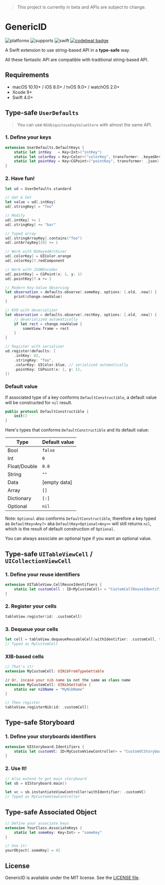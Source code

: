 > This project is currently in beta and APIs are subject to change.

# GenericID

![platforms](https://img.shields.io/badge/platforms-macOS%20%7C%20iOS%20%7C%20tvOS%20%7C%20watchOS-lightgrey.svg)
![supports](https://img.shields.io/badge/Swift_Package_Manager-compatible-brightgreen.svg)
![swift](https://img.shields.io/badge/swift-4.0-orange.svg)
[![codebeat badge](https://codebeat.co/badges/2bf7d7e0-2bfe-4280-bbb3-ed64566ddd10)](https://codebeat.co/projects/github-com-ddddxxx-genericid-master)

A Swift extension to use string-based API in a **type-safe** way.

All these fantastic API are compatible with traditional string-based API.

## Requirements

- macOS 10.10+ / iOS 8.0+ / tvOS 9.0+ / watchOS 2.0+
- Xcode 9+
- Swift 4.0+

## Type-safe `UserDefaults`

> You can use `NSUbiquitousKeyValueStore` with almost the same API.

### 1. Define your keys

```swift
extension UserDefaults.DefaultKeys {
    static let intKey   = Key<Int>("intKey")
    static let colorKey = Key<Color>("colorKey", transformer: .keyedArchive)
    static let pointKey = Key<CGPoint>("pointKey", transformer: .json)
}
```

### 2. Have fun!

```swift
let ud = UserDefaults.standard

// Get & Set
let value = ud[.intKey]
ud[.stringKey] = "foo"

// Modify
ud[.intKey] += 1
ud[.stringKey] += "bar"

// Typed array
ud[.stringArrayKey].contains("foo")
ud[.intArrayKey][0] += 1

// Work with NSKeyedArchiver
ud[.colorKey] = UIColor.orange
ud[.colorKey]?.redComponent

// Work with JSONEncoder
ud[.pointKey] = CGPoint(x: 1, y: 1)
ud[.pointKey]?.x += 1

// Modern Key-Value Observing
let observation = defaults.observe(.someKey, options: [.old, .new]) { (defaults, change) in
    print(change.newValue)
}

// KVO with deserializer
let observation = defaults.observe(.rectKey, options: [.old, .new]) { (defaults, change) in
    // deserialized automatically
    if let rect = change.newValue {
        someView.frame = rect
    }
}

// Register with serializer
ud.register(defaults: [
    .intKey: 42,
    .stringKey: "foo",
    .colorKey: UIColor.blue, // serialized automatically
    .pointKey: CGPoint(x: 1, y: 1),
])
```

### Default value

If associated type of a key conforms `DefaultConstructible`, a default value will be constructed for `nil` result.

```swift
public protocol DefaultConstructible {
    init()
}
```

Here's types that conforms `DefaultConstructible` and its default value:

| Type          | Default value |
|---------------|---------------|
| Bool          | `false`       |
| Int           | `0`           |
| Float/Double  | `0.0`         |
| String        | `""`          |
| Data          | [empty data]  |
| Array         | `[]`          |
| Dictionary    | `[:]`         |
| Optional      | `nil`         |

Note: `Optional` also conforms `DefaultConstructible`, therefore a key typed as `DefaultKey<Any?>` aka `DefaultKey<Optional<Any>>` will still returns `nil`, which is the result of default construction of `Optional`.

You can always associate an optional type if you want an optional value.

<!--### Observing-->

## Type-safe `UITableViewCell` / `UICollectionViewCell`

### 1. Define your reuse identifiers

```swift
extension UITableView.CellReuseIdentifiers {
    static let customCell : ID<MyCustomCell> = "CustomCellReuseIdentifier"
}
```

### 2. Register your cells

```swift
tableView.register(id: .customCell)
```

### 3. Dequeue your cells

```swift
let cell = tableView.dequeueReusableCell(withIdentifier: .customCell, for: indexPath)
// Typed as MyCustomCell
```

### XIB-based cells

```swift
// That's it!
extension MyCustomCell: UINibFromTypeGettable

// Or, incase your nib name is not the same as class name
extension MyCustomCell: UINibGettable {
    static var nibName = "MyNibName"
}

// Then register
tableView.registerNib(id: .customCell)
```

## Type-safe Storyboard

### 1. Define your storyboards identifiers

```swift
extension UIStoryboard.Identifiers {
    static let customVC: ID<MyCustomViewController> = "CustomVCStoryboardIdentifier"
}
```

### 2. Use It!

```swift
// Also extend to get main storyboard
let sb = UIStoryboard.main()

let vc = sb.instantiateViewController(withIdentifier: .customVC)
// Typed as MyCustomViewController
```

## Type-safe Associated Object

```swift
// Define your associate keys
extension YourClass.AssociateKeys {
    static let someKey: Key<Int> = "someKey"
}

// Use it!
yourObject[.someKey] = 42
```

## License

GenericID is available under the MIT license. See the [LICENSE file](LICENSE).
